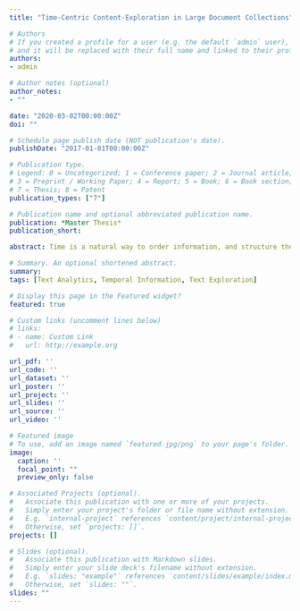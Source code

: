 ```yaml
---
title: "Time-Centric Content-Exploration in Large Document Collections"

# Authors
# If you created a profile for a user (e.g. the default `admin` user), write the username (folder name) here 
# and it will be replaced with their full name and linked to their profile.
authors:
- admin

# Author notes (optional)
author_notes:
- ""

date: "2020-03-02T00:00:00Z"
doi: ""

# Schedule page publish date (NOT publication's date).
publishDate: "2017-01-01T00:00:00Z"

# Publication type.
# Legend: 0 = Uncategorized; 1 = Conference paper; 2 = Journal article;
# 3 = Preprint / Working Paper; 4 = Report; 5 = Book; 6 = Book section;
# 7 = Thesis; 8 = Patent
publication_types: ["7"]

# Publication name and optional abbreviated publication name.
publication: *Master Thesis*
publication_short:

abstract: Time is a natural way to order information, and structure the sequence of events, e.g., along a timeline. Such representations allow users to grasp information at-a-glance and can hence replace or at least complement more complicated textual data. The manual construction of timelines, however, can prove to be a tedious and error-prone task. Moreover, such timelines are often static representations of the information given in a data set, and do not allow users to interact with the underlying data, limiting the user to a passive role. Exploratory scenarios aim to give a user an active role, in which she not only absorbs knowledge, but also influences in which ways the information is presented to her. In this thesis, we outline how graph models can be employed to explore document collections in a time-centric fashion, and use temporal information to automatically structure otherwise unstructured textual data. To achieve this, techniques from natural language processing like word co-occurrence extraction and named entity recognition are discussed and employed, focusing particularly on temporal information extraction, which in this thesis is done with the help of the domain-sensitive temporal tagger HeidelTime. Extracted temporal expressions are then used to build a graph model that assigns a term co-occurrence network to each temporal expression present in the document collection, s.t. there is exactly one graph for each point in time mentioned in the data set. Additionally, networks are subclassified depending on the type of time granularity they represent, i.e., if the associated temporal expression is of year, month or day granularity. To account for the varying relevance of a term or entity in regard to a timestamp, a tf-inverse timestamp frequency metric to rank terms for a given set of networks is introduced. Furthermore, we present multiple exploratory scenarios in which the proposed model can be applied, and in this context outline a framework that allows users to explore and gain insights about the chronology of events in a given document collection. To demonstrate the usefulness of the approach, the model is employed to two different data sets, one from a legal and one from a historical domain, and the respective results are discussed, showing that the automatically constructed networks accurately represent information given in the respective data set.

# Summary. An optional shortened abstract.
summary: 
tags: [Text Analytics, Temporal Information, Text Exploration]

# Display this page in the Featured widget?
featured: true

# Custom links (uncomment lines below)
# links:
# - name: Custom Link
#   url: http://example.org

url_pdf: ''
url_code: ''
url_dataset: ''
url_poster: ''
url_project: ''
url_slides: ''
url_source: ''
url_video: ''

# Featured image
# To use, add an image named `featured.jpg/png` to your page's folder. 
image:
  caption: ''
  focal_point: ""
  preview_only: false

# Associated Projects (optional).
#   Associate this publication with one or more of your projects.
#   Simply enter your project's folder or file name without extension.
#   E.g. `internal-project` references `content/project/internal-project/index.md`.
#   Otherwise, set `projects: []`.
projects: []

# Slides (optional).
#   Associate this publication with Markdown slides.
#   Simply enter your slide deck's filename without extension.
#   E.g. `slides: "example"` references `content/slides/example/index.md`.
#   Otherwise, set `slides: ""`.
slides: ""
---
```

